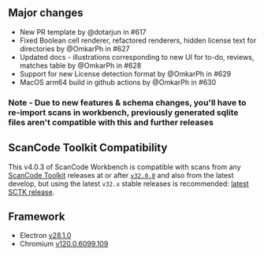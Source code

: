 ## Major changes

- New PR template by @dotarjun in #617
- Fixed Boolean cell renderer, refactored renderers, hidden license text for
  directories by @OmkarPh in #627
- Updated docs - illustrations corresponding to new UI for to-do, reviews,
  matches table by @OmkarPh in #628
- Support for new License detection format by @OmkarPh in #629
- MacOS arm64 build in github actions by @OmkarPh in #630

### Note - Due to new features & schema changes, you'll have to re-import scans in workbench, previously generated sqlite files aren't compatible with this and further releases

## ScanCode Toolkit Compatibility

This v4.0.3 of ScanCode Workbench is compatible with scans from any
[ScanCode Toolkit](https://github.com/aboutcode-org/scancode-toolkit/) releases
at or after
[`v32.0.0`](https://github.com/aboutcode-org/scancode-toolkit/releases/tag/v32.0.0rc4)
and also from the latest develop, but using the latest `v32.x` stable releases
is recommended:
[latest SCTK release](https://github.com/aboutcode-org/scancode-toolkit/releases/latest).

## Framework

- Electron [v28.1.0](https://releases.electronjs.org/release/v28.1.0)
- Chromium
  [v120.0.6099.109](https://source.chromium.org/chromium/chromium/src/+/refs/tags/120.0.6099.109:)

<!-- # New Contributors -->
